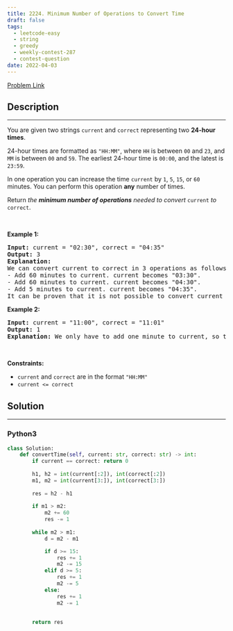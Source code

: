```yaml
---
title: 2224. Minimum Number of Operations to Convert Time
draft: false
tags: 
  - leetcode-easy
  - string
  - greedy
  - weekly-contest-287
  - contest-question
date: 2022-04-03
---
```


[Problem Link](https://leetcode.com/problems/minimum-number-of-operations-to-convert-time/)

## Description

---
<p>You are given two strings <code>current</code> and <code>correct</code> representing two <strong>24-hour times</strong>.</p>

<p>24-hour times are formatted as <code>&quot;HH:MM&quot;</code>, where <code>HH</code> is between <code>00</code> and <code>23</code>, and <code>MM</code> is between <code>00</code> and <code>59</code>. The earliest 24-hour time is <code>00:00</code>, and the latest is <code>23:59</code>.</p>

<p>In one operation you can increase the time <code>current</code> by <code>1</code>, <code>5</code>, <code>15</code>, or <code>60</code> minutes. You can perform this operation <strong>any</strong> number of times.</p>

<p>Return <em>the <strong>minimum number of operations</strong> needed to convert </em><code>current</code><em> to </em><code>correct</code>.</p>

<p>&nbsp;</p>
<p><strong class="example">Example 1:</strong></p>

<pre>
<strong>Input:</strong> current = &quot;02:30&quot;, correct = &quot;04:35&quot;
<strong>Output:</strong> 3
<strong>Explanation:
</strong>We can convert current to correct in 3 operations as follows:
- Add 60 minutes to current. current becomes &quot;03:30&quot;.
- Add 60 minutes to current. current becomes &quot;04:30&quot;.
- Add 5 minutes to current. current becomes &quot;04:35&quot;.
It can be proven that it is not possible to convert current to correct in fewer than 3 operations.</pre>

<p><strong class="example">Example 2:</strong></p>

<pre>
<strong>Input:</strong> current = &quot;11:00&quot;, correct = &quot;11:01&quot;
<strong>Output:</strong> 1
<strong>Explanation:</strong> We only have to add one minute to current, so the minimum number of operations needed is 1.
</pre>

<p>&nbsp;</p>
<p><strong>Constraints:</strong></p>

<ul>
	<li><code>current</code> and <code>correct</code> are in the format <code>&quot;HH:MM&quot;</code></li>
	<li><code>current &lt;= correct</code></li>
</ul>


## Solution

---
### Python3
``` py title='minimum-number-of-operations-to-convert-time'
class Solution:
    def convertTime(self, current: str, correct: str) -> int:
        if current == correct: return 0
        
        h1, h2 = int(current[:2]), int(correct[:2])
        m1, m2 = int(current[3:]), int(correct[3:])
        
        res = h2 - h1
        
        if m1 > m2:
            m2 += 60
            res -= 1
        
        while m2 > m1:
            d = m2 - m1

            if d >= 15:
                res += 1
                m2 -= 15
            elif d >= 5:
                res += 1
                m2 -= 5
            else:
                res += 1
                m2 -= 1
            
        
        return res
        
```

